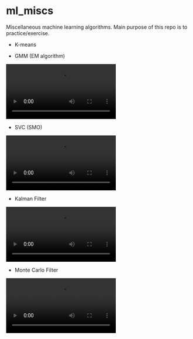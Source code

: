 # ml_miscs

Miscellaneous machine learning algorithms.
Main purpose of this repo is to practice/exercise.

* K-means

* GMM (EM algorithm)

![media/gmm_em.mp4](media/gmm_em.mp4)

* SVC (SMO)

![media/svc.mp4](media/svc.mp4)

* Kalman Filter

![media/kf.mp4](media/kalman_filter.mp4)

* Monte Carlo Filter

![media/monte_carlo_filter.mp4](media/monte_carlo_filter.mp4)
